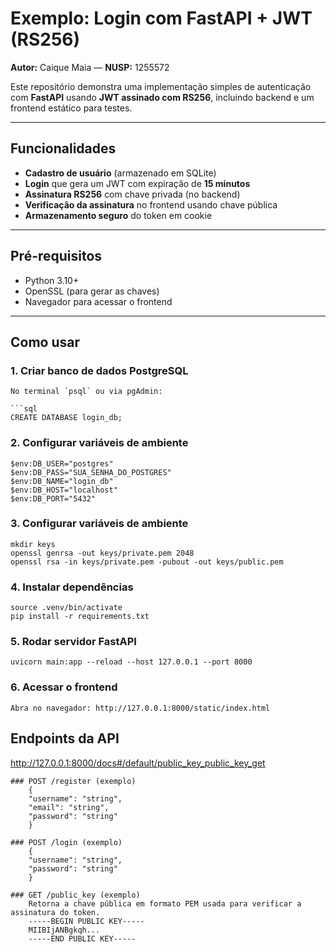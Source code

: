 # Exemplo: Login com FastAPI + JWT (RS256)

**Autor:** Caique Maia — **NUSP:** 1255572  

Este repositório demonstra uma implementação simples de autenticação com **FastAPI** usando **JWT assinado com RS256**, incluindo backend e um frontend estático para testes.

---

## Funcionalidades

- **Cadastro de usuário** (armazenado em SQLite)
- **Login** que gera um JWT com expiração de **15 minutos**
- **Assinatura RS256** com chave privada (no backend)
- **Verificação da assinatura** no frontend usando chave pública
- **Armazenamento seguro** do token em cookie

---

## Pré-requisitos

- Python 3.10+
- OpenSSL (para gerar as chaves)
- Navegador para acessar o frontend

---

## Como usar

### 1. Criar banco de dados PostgreSQL
    No terminal `psql` ou via pgAdmin:

    ```sql
    CREATE DATABASE login_db;

### 2. Configurar variáveis de ambiente
    $env:DB_USER="postgres"
    $env:DB_PASS="SUA_SENHA_DO_POSTGRES"
    $env:DB_NAME="login_db"
    $env:DB_HOST="localhost"
    $env:DB_PORT="5432"


### 3. Configurar variáveis de ambiente
    mkdir keys
    openssl genrsa -out keys/private.pem 2048
    openssl rsa -in keys/private.pem -pubout -out keys/public.pem

### 4. Instalar dependências
    source .venv/bin/activate
    pip install -r requirements.txt

### 5. Rodar servidor FastAPI
    uvicorn main:app --reload --host 127.0.0.1 --port 8000

### 6. Acessar o frontend
    Abra no navegador: http://127.0.0.1:8000/static/index.html

## Endpoints da API
http://127.0.0.1:8000/docs#/default/public_key_public_key_get

    ### POST /register (exemplo)
        {
        "username": "string",
        "email": "string",
        "password": "string"
        }

    ### POST /login (exemplo)
        {
        "username": "string",
        "password": "string"
        }

    ### GET /public_key (exemplo)
        Retorna a chave pública em formato PEM usada para verificar a assinatura do token.
        -----BEGIN PUBLIC KEY-----
        MIIBIjANBgkqh...
        -----END PUBLIC KEY-----

